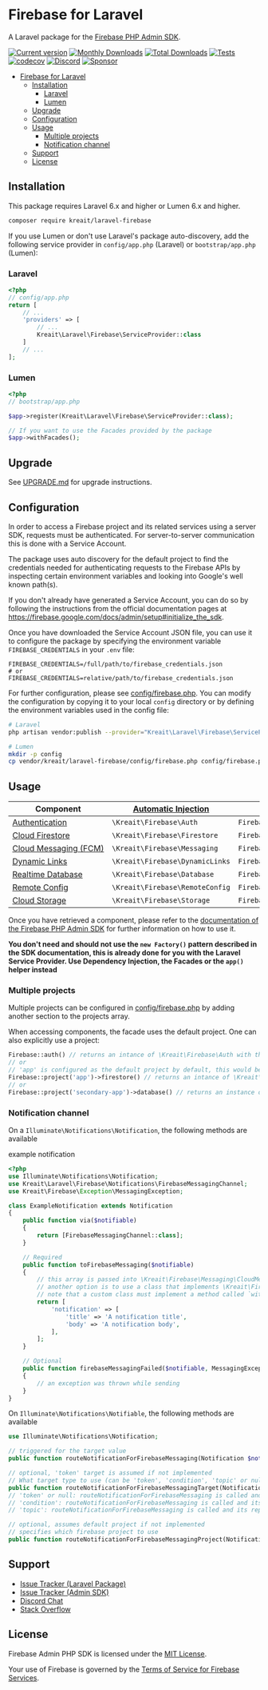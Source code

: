 # Firebase for Laravel

A Laravel package for the [Firebase PHP Admin SDK](https://github.com/kreait/firebase-php).

[![Current version](https://img.shields.io/packagist/v/kreait/laravel-firebase.svg?logo=composer)](https://packagist.org/packages/kreait/laravel-firebase)
[![Monthly Downloads](https://img.shields.io/packagist/dm/kreait/laravel-firebase.svg)](https://packagist.org/packages/kreait/laravel-firebase/stats)
[![Total Downloads](https://img.shields.io/packagist/dt/kreait/laravel-firebase.svg)](https://packagist.org/packages/kreait/laravel-firebase/stats)
[![Tests](https://github.com/kreait/laravel-firebase/workflows/Tests/badge.svg?branch=main)](https://github.com/kreait/laravel-firebase/actions)
[![codecov](https://codecov.io/gh/kreait/laravel-firebase/branch/main/graph/badge.svg)](https://codecov.io/gh/kreait/laravel-firebase)
[![Discord](https://img.shields.io/discord/523866370778333184.svg?color=7289da&logo=discord)](https://discord.gg/nbgVfty)
[![Sponsor](https://img.shields.io/static/v1?logo=GitHub&label=Sponsor&message=%E2%9D%A4&color=ff69b4)](https://github.com/sponsors/jeromegamez)

- [Firebase for Laravel](#firebase-for-laravel)
  - [Installation](#installation)
    - [Laravel](#laravel)
    - [Lumen](#lumen)
  - [Upgrade](#upgrade)
  - [Configuration](#configuration)
  - [Usage](#usage)
    - [Multiple projects](#multiple-projects)
    - [Notification channel](#notification-channel)
  - [Support](#support)
  - [License](#license)

## Installation

This package requires Laravel 6.x and higher or Lumen 6.x and higher.

```bash
composer require kreait/laravel-firebase
```

If you use Lumen or don't use Laravel's package auto-discovery, add the following service provider in
`config/app.php` (Laravel) or `bootstrap/app.php` (Lumen):

### Laravel

```php
<?php
// config/app.php
return [
    // ...
    'providers' => [
        // ...
        Kreait\Laravel\Firebase\ServiceProvider::class
    ]
    // ...
];
```

### Lumen

```php
<?php
// bootstrap/app.php

$app->register(Kreait\Laravel\Firebase\ServiceProvider::class);

// If you want to use the Facades provided by the package
$app->withFacades();
```

## Upgrade
See [UPGRADE.md](upgrade.md) for upgrade instructions.

## Configuration

In order to access a Firebase project and its related services using a server SDK, requests must be authenticated.
For server-to-server communication this is done with a Service Account.

The package uses auto discovery for the default project to find the credentials needed for authenticating requests to
the Firebase APIs by inspecting certain environment variables and looking into Google's well known path(s).

If you don't already have generated a Service Account, you can do so by following the instructions from the
official documentation pages at https://firebase.google.com/docs/admin/setup#initialize_the_sdk.

Once you have downloaded the Service Account JSON file, you can use it to configure the package by specifying
the environment variable `FIREBASE_CREDENTIALS` in your `.env` file:

```
FIREBASE_CREDENTIALS=/full/path/to/firebase_credentials.json
# or
FIREBASE_CREDENTIALS=relative/path/to/firebase_credentials.json
```

For further configuration, please see [config/firebase.php](config/firebase.php). You can modify the configuration
by copying it to your local `config` directory or by defining the environment variables used in the config file:

```bash
# Laravel
php artisan vendor:publish --provider="Kreait\Laravel\Firebase\ServiceProvider" --tag=config

# Lumen
mkdir -p config
cp vendor/kreait/laravel-firebase/config/firebase.php config/firebase.php
```

## Usage

| Component | [Automatic Injection](https://laravel.com/docs/5.8/container#automatic-injection) | [Facades](https://laravel.com/docs/facades) | [`app()`](https://laravel.com/docs/helpers#method-app) |
| --- | --- | --- | --- |
| [Authentication](https://firebase-php.readthedocs.io/en/stable/authentication.html) | `\Kreait\Firebase\Auth` | `Firebase::auth()` | `app('firebase.auth')` |
| [Cloud Firestore](https://firebase-php.readthedocs.io/en/stable/cloud-firestore.html) | `\Kreait\Firebase\Firestore` | `Firebase::firestore()` | `app('firebase.firestore')` |
| [Cloud&nbsp;Messaging&nbsp;(FCM)](https://firebase-php.readthedocs.io/en/stable/cloud-messaging.html) | `\Kreait\Firebase\Messaging` | `Firebase::messaging()` | `app('firebase.messaging')` |
| [Dynamic&nbsp;Links](https://firebase-php.readthedocs.io/en/stable/dynamic-links.html) | `\Kreait\Firebase\DynamicLinks` | `Firebase::dynamicLinks()` | `app('firebase.dynamic_links')` |
| [Realtime Database](https://firebase-php.readthedocs.io/en/stable/realtime-database.html) | `\Kreait\Firebase\Database` | `Firebase::database()` | `app('firebase.database')` |
| [Remote Config](https://firebase-php.readthedocs.io/en/stable/remote-config.html) | `\Kreait\Firebase\RemoteConfig` | `Firebase::remoteConfig()` | `app('firebase.remote_config')` |
| [Cloud Storage](https://firebase-php.readthedocs.io/en/stable/cloud-storage.html) | `\Kreait\Firebase\Storage` | `Firebase::storage()` | `app('firebase.storage')` |

Once you have retrieved a component, please refer to the [documentation of the Firebase PHP Admin SDK](https://firebase-php.readthedocs.io)
for further information on how to use it.

**You don't need and should not use the `new Factory()` pattern described in the SDK documentation, this is already
done for you with the Laravel Service Provider. Use Dependency Injection, the Facades or the `app()` helper instead**

### Multiple projects

Multiple projects can be configured in [config/firebase.php](config/firebase.php) by adding another section to the projects array.

When accessing components, the facade uses the default project. One can also explicitly use a project:

```php
Firebase::auth() // returns an intance of \Kreait\Firebase\Auth with the configuration found for the default project
// or
// 'app' is configured as the default project by default, this would be equivalent to Firebase::firestore() when that is the case
Firebase::project('app')->firestore() // returns an intance of \Kreait\Firebase\Firestore with the configuration found for the 'app' project
// or
Firebase::project('secondary-app')->database() // returns an instance of \Kreait\Firebase\Database with the configuration found for the 'secondary-app' project
```

### Notification channel

On a `Illuminate\Notifications\Notification`, the following methods are available

example notification
```php
<?php
use Illuminate\Notifications\Notification;
use Kreait\Laravel\Firebase\Notifications\FirebaseMessagingChannel;
use Kreait\Firebase\Exception\MessagingException;

class ExampleNotification extends Notification
{
    public function via($notifiable)
    {
        return [FirebaseMessagingChannel::class];
    }

    // Required
    public function toFirebaseMessaging($notifiable)
    {
        // this array is passed into \Kreait\Firebase\Messaging\CloudMessage::fromArray()
        // another option is to use a class that implements \Kreait\Firebase\Messaging\Message
        // note that a custom class must implement a method called `withChangedTarget` in order to send some (/most) notifications
        return [
            'notification' => [
                'title' => 'A notification title',
                'body' => 'A notification body',
            ],
        ];
    }

    // Optional
    public function firebaseMessagingFailed($notifiable, MessagingException $exception): void
    {
        // an exception was thrown while sending
    }
}
```

On `Illuminate\Notifications\Notifiable`, the following methods are available
```php
use Illuminate\Notifications\Notification;

// triggered for the target value
public function routeNotificationForFirebaseMessaging(Notification $notification): string|array|null;

// optional, 'token' target is assumed if not implemented
// What target type to use (can be 'token', 'condition', 'topic' or null)
public function routeNotificationForFirebaseMessagingTarget(Notification $notification): ?string;
// 'token' or null: routeNotificationForFirebaseMessaging is called and its repsonse is assumed as a token
// 'condition': routeNotificationForFirebaseMessaging is called and its repsonse is assumed as a condition
// 'topic': routeNotificationForFirebaseMessaging is called and its repsonse is assumed as a topic

// optional, assumes default project if not implemented
// specifies which firebase project to use
public function routeNotificationForFirebaseMessagingProject(Notification $notification): ?string;
```



## Support

- [Issue Tracker (Laravel Package)](https://github.com/kreait/laravel-firebase/issues/)
- [Issue Tracker (Admin SDK)](https://github.com/kreait/firebase-php/issues/)
- [Discord Chat](https://discord.gg/nbgVfty)
- [Stack Overflow](https://stackoverflow.com/questions/tagged/firebase+php)

## License

Firebase Admin PHP SDK is licensed under the [MIT License](LICENSE).

Your use of Firebase is governed by the [Terms of Service for Firebase Services](https://firebase.google.com/terms/).
